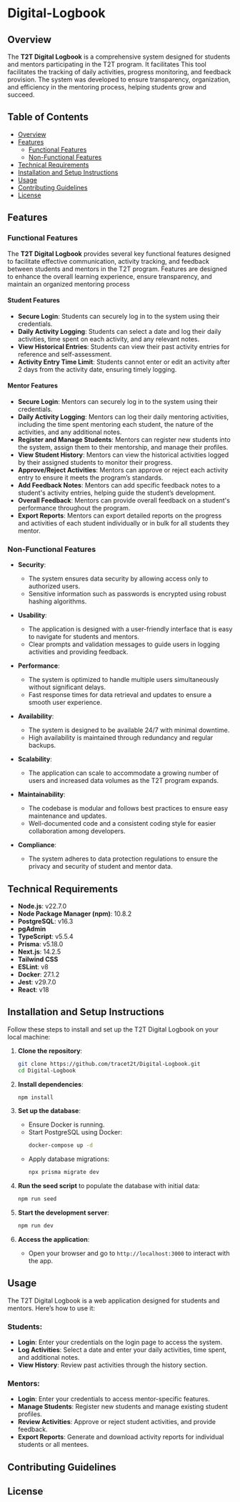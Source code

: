 # Digital-Logbook

## Overview
The **T2T Digital Logbook** is a comprehensive system designed for students and mentors participating in the T2T program. It facilitates This tool facilitates the tracking of daily activities, progress monitoring, and feedback provision. The system was developed to ensure transparency, organization, and efficiency in the mentoring process, helping students grow and succeed.

## Table of Contents
- [Overview](#overview)
- [Features](#features)
  - [Functional Features](#functional-features)
  - [Non-Functional Features](#non-functional-features)
- [Technical Requirements](#technical-requirements)
- [Installation and Setup Instructions](#installation-and-setup-instructions)
- [Usage](#usage)
- [Contributing Guidelines](#contributing-guidelines)
- [License](#license)

## Features
### Functional Features

The **T2T Digital Logbook** provides several key functional features designed to facilitate effective communication, activity tracking, and feedback between students and mentors in the T2T program. Features are designed to enhance the overall learning experience, ensure transparency, and maintain an organized mentoring process

#### Student Features

- **Secure Login**: Students can securely log in to the system using their credentials.
- **Daily Activity Logging**: Students can select a date and log their daily activities, time spent on each activity, and any relevant notes.
- **View Historical Entries**: Students can view their past activity entries for reference and self-assessment.
- **Activity Entry Time Limit**: Students cannot enter or edit an activity after 2 days from the activity date, ensuring timely logging.

#### Mentor Features

- **Secure Login**: Mentors can securely log in to the system using their credentials.
- **Daily Activity Logging**: Mentors can log their daily mentoring activities, including the time spent mentoring each student, the nature of the activities, and any additional notes.
- **Register and Manage Students**: Mentors can register new students into the system, assign them to their mentorship, and manage their profiles.
- **View Student History**: Mentors can view the historical activities logged by their assigned students to monitor their progress.
- **Approve/Reject Activities**: Mentors can approve or reject each activity entry to ensure it meets the program’s standards.
- **Add Feedback Notes**: Mentors can add specific feedback notes to a student's activity entries, helping guide the student’s development.
- **Overall Feedback**: Mentors can provide overall feedback on a student's performance throughout the program.
- **Export Reports**: Mentors can export detailed reports on the progress and activities of each student individually or in bulk for all students they mentor.


### Non-Functional Features

- **Security**:  
   - The system ensures data security by allowing access only to authorized users.
   - Sensitive information such as passwords is encrypted using robust hashing algorithms.

- **Usability**:  
   - The application is designed with a user-friendly interface that is easy to navigate for students and mentors.
   - Clear prompts and validation messages to guide users in logging activities and providing feedback.

- **Performance**:  
   - The system is optimized to handle multiple users simultaneously without significant delays.
   - Fast response times for data retrieval and updates to ensure a smooth user experience.

- **Availability**:  
   - The system is designed to be available 24/7 with minimal downtime.
   - High availability is maintained through redundancy and regular backups.

- **Scalability**:  
   - The application can scale to accommodate a growing number of users and increased data volumes as the T2T program expands.

- **Maintainability**:  
   - The codebase is modular and follows best practices to ensure easy maintenance and updates.
   - Well-documented code and a consistent coding style for easier collaboration among developers.

- **Compliance**:  
   - The system adheres to data protection regulations to ensure the privacy and security of student and mentor data.


## Technical Requirements

- **Node.js**: v22.7.0
- **Node Package Manager (npm)**: 10.8.2
- **PostgreSQL**: v16.3
- **pgAdmin**
- **TypeScript**: v5.5.4
- **Prisma**: v5.18.0
- **Next.js**: 14.2.5
- **Tailwind CSS**
- **ESLint**: v8  
- **Docker**: 27.1.2
- **Jest**: v29.7.0 
- **React**: v18  



## Installation and Setup Instructions

Follow these steps to install and set up the T2T Digital Logbook on your local machine:

1. **Clone the repository**:
    ```bash
    git clone https://github.com/tracet2t/Digital-Logbook.git
    cd Digital-Logbook
    ```

2. **Install dependencies**:
    ```bash
    npm install
    ```

3. **Set up the database**:
    - Ensure Docker is running.
    - Start PostgreSQL using Docker:
      ```bash
      docker-compose up -d
      ```
    - Apply database migrations:
      ```bash
      npx prisma migrate dev
      ```

4. **Run the seed script** to populate the database with initial data:
    ```bash
    npm run seed
    ```

5. **Start the development server**:
    ```bash
    npm run dev
    ```

6. **Access the application**:
    - Open your browser and go to `http://localhost:3000` to interact with the app.



## Usage
The T2T Digital Logbook is a web application designed for students and mentors. Here’s how to use it:

### Students:
- **Login**: Enter your credentials on the login page to access the system.
- **Log Activities**: Select a date and enter your daily activities, time spent, and additional notes.
- **View History**: Review past activities through the history section.

### Mentors:
- **Login**: Enter your credentials to access mentor-specific features.
- **Manage Students**: Register new students and manage existing student profiles.
- **Review Activities**: Approve or reject student activities, and provide feedback.
- **Export Reports**: Generate and download activity reports for individual students or all mentees.

## Contributing Guidelines

## License

